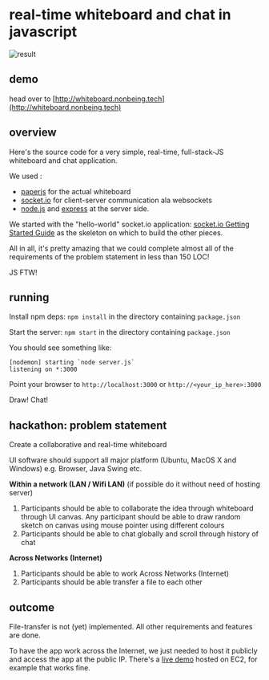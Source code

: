 # real-time whiteboard and chat in javascript

![result](http://i.imgur.com/ugpyKYA.png)

## demo
head over to [http://whiteboard.nonbeing.tech](http://whiteboard.nonbeing.tech)

## overview
Here's the source code for a very simple, real-time, full-stack-JS whiteboard and chat application.

We used :
- [paperjs](http://paperjs.org/) for the actual whiteboard
- [socket.io](http://socket.io) for client-server communication ala websockets
- [node.js](http://nodejs.org/en) and [express](http://expressjs.com/) at the server side.

We started with the "hello-world" socket.io application:
[socket.io Getting Started Guide](http://socket.io/get-started/chat/) as the skeleton on which to build the other pieces.

All in all, it's pretty amazing that we could complete almost all of the requirements of the problem statement in less than 150 LOC!

JS FTW!

## running
Install npm deps: `npm install` in the directory containing `package.json`

Start the server: `npm start` in the directory containing `package.json`

You should see something like:

```shell
[nodemon] starting `node server.js`
listening on *:3000
```

Point your browser to `http://localhost:3000` or `http://<your_ip_here>:3000`

Draw! Chat!

## hackathon: problem statement
Create a collaborative and real-time whiteboard

UI software should support all major platform (Ubuntu, MacOS X and Windows)
e.g. Browser, Java Swing etc.

**Within a network (LAN / Wifi LAN)**
(if possible do it without need of hosting server)

1. Participants should be able to collaborate the idea through whiteboard through UI canvas. Any participant should be able to draw random sketch on canvas using mouse pointer using different colours
1. Participants should be able to chat globally and scroll through history of chat

**Across Networks (Internet)**

1. Participants should be able to work Across Networks (Internet)
1. Participants should be able transfer a file to each other

## outcome
File-transfer is not (yet) implemented. All other requirements and features are done.

To have the app work across the Internet, we just needed to host it publicly and access the app at the public IP. There's a [live demo](http://whiteboard.nonbeing.tech) hosted on EC2, for example that works fine.

